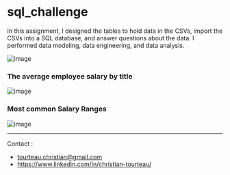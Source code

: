 # sql_challenge

In this assignment, I designed the tables to hold data in the CSVs, import the CSVs into a SQL database, and answer questions about the data. I performed data modeling, data engineering, and data analysis.

![image](https://github.com/Christ1129/sql_challenge/blob/main/EmployeeSQL/employee_ERD.png)

### The average employee salary by title
![image](https://github.com/Christ1129/sql_challenge/blob/main/EmployeeSQL/average_salary_by_title.png)

### Most common Salary Ranges
![image](https://github.com/Christ1129/sql_challenge/blob/main/EmployeeSQL/average_salary_ranges.png)

<hr>
Contact : 

* tourteau.christian@gmail.com
* https://www.linkedin.com/in/christian-tourteau/
